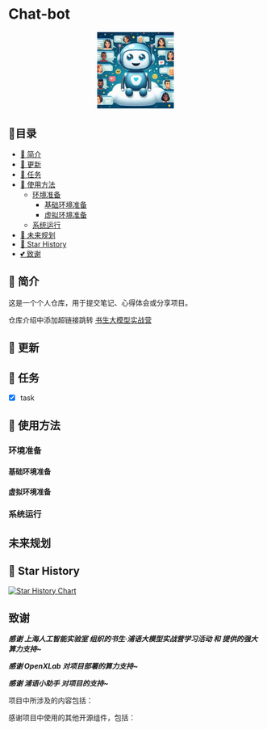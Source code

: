 # Chat-bot

<div align=center><img src="docs\chat-bot.png" width="30%"></div>

## 📝目录

- [📖 简介](#-简介)
- [🚀 更新](#-更新)
- [🧾 任务](#-任务)
- [🧾 使用方法](#-使用方法)
  - [环境准备](#环境准备)
    - [基础环境准备](#基础环境准备)
    - [虚拟环境准备](#虚拟环境准备)
  - [系统运行](#系统运行)
- [🧾 未来规划](#未来规划)
- [🌟 Star History](#-star-history)
- [💕 致谢](#致谢)

## 📖 简介

这是一个个人仓库，用于提交笔记、心得体会或分享项目。

仓库介绍中添加超链接跳转 [书生大模型实战营](https://github.com/InternLM/Tutorial)

## 🚀 更新

## 🧾 任务

- [x] task

## 🧾 使用方法

### 环境准备

#### 基础环境准备

#### 虚拟环境准备

### 系统运行


## 未来规划


## 🌟 Star History

[![Star History Chart](https://api.star-history.com/svg?repos=ylzt777/Chat-bot-InternLM.git&type=Date)](https://star-history.com/#ylzt777/Chat-bot-InternLM.git&Date)



## 致谢

**_感谢 上海人工智能实验室 组织的书生·浦语大模型实战营学习活动 和 提供的强大算力支持~_**

**_感谢 OpenXLab 对项目部署的算力支持~_**

**_感谢 浦语小助手 对项目的支持~_**

项目中所涉及的内容包括：

感谢项目中使用的其他开源组件，包括：
